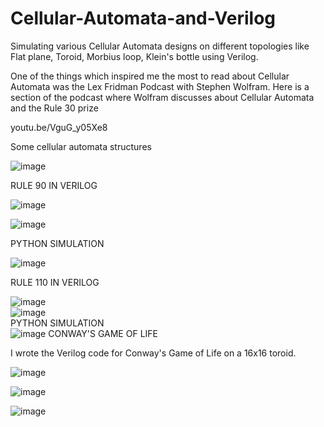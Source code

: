 # Cellular-Automata-and-Verilog
Simulating various Cellular Automata designs on different topologies like Flat plane, Toroid, Morbius loop, Klein's bottle using Verilog.

One of the things which inspired me the most to read about Cellular Automata was the Lex Fridman Podcast with Stephen Wolfram. Here is a section of the podcast where Wolfram discusses about Cellular Automata and the Rule 30 prize 

youtu.be/VguG_y05Xe8 

Some cellular automata structures

![image](https://user-images.githubusercontent.com/64318469/176685032-1893bf40-0d23-4572-b5c0-4c9d17dbc88a.png)


RULE 90 IN VERILOG<br />

![image](https://user-images.githubusercontent.com/64318469/176685181-7f48cf1d-41d1-43b1-8844-323f198738f4.png)<br />

![image](https://user-images.githubusercontent.com/64318469/176685144-769eb96c-559e-470e-a9e2-401438322e6f.png)<br />

PYTHON SIMULATION<br />

![image](https://user-images.githubusercontent.com/64318469/176685233-5f8a20f5-6ed7-4fd5-8763-e896713c68f3.png)<br />

RULE 110 IN VERILOG<br />



![image](https://user-images.githubusercontent.com/64318469/176685373-5d3792bf-1861-44a7-add3-1a20a8c583bf.png)<br />
![image](https://user-images.githubusercontent.com/64318469/176685397-eb0d8bfa-507c-4b81-ba40-b0bd486d6984.png)<br />
PYTHON SIMULATION<br />
![image](https://user-images.githubusercontent.com/64318469/176685428-ae390f9d-1296-447e-8e73-139d8c16d883.png)
CONWAY'S GAME OF LIFE

I wrote the Verilog code for Conway's Game of Life on a 16x16 toroid.

![image](https://user-images.githubusercontent.com/64318469/176685499-91dd680c-5238-4e27-908a-c0a3bba4fff0.png)<br />


![image](https://user-images.githubusercontent.com/64318469/176685524-7b02403a-c8f8-4862-9bce-43e8f8771062.png)<br />

![image](https://user-images.githubusercontent.com/64318469/176686253-f438e987-2d8c-4b77-88ed-dfaf5e12741d.png)














